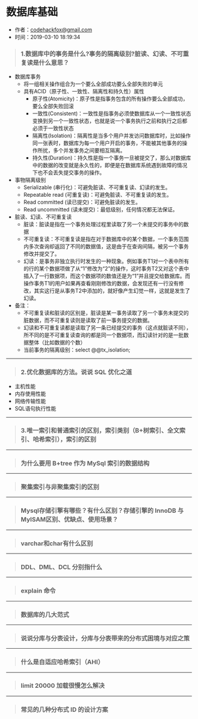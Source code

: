 # 数据库基础
- 作者：codehackfox@gmail.com
- 时间：2019-03-10 18:19:34

>### 1.数据库中的事务是什么?事务的隔离级别?脏读、幻读、不可重复读是什么意思？

- 数据库事务
    * 将一组相关操作组合为一个要么全部成功要么全部失败的单元
    * 具有ACID（原子性、一致性、隔离性和持久性）属性
        * 原子性(Atomicity)：原子性是指事务包含的所有操作要么全部成功，要么全部失败回滚
        * 一致性(Consistent)：一致性是指事务必须使数据库从一个一致性状态变换到另一个一致性状态，也就是说一个事务执行之前和执行之后都必须于一致性状态
        * 隔离性(Isolation)：隔离性是当多个用户并发访问数据库时，比如操作同一张表时，数据库为每一个用户开启的事务，不能被其他事务的操作所扰，多个并发事务之间要相互隔离。
        * 持久性(Duration)：持久性是指一个事务一旦被提交了，那么对数据库中的数据的改变就是永久性的，即便是在数据库系统遇到故障的情况下也不会丢失提交事务的操作。
- 事物隔离级别
    * Serializable (串行化)：可避免脏读、不可重复读、幻读的发生。
    * Repeatable read (可重复读)：可避免脏读、不可重复读的发生。
    * Read committed (读已提交)：可避免脏读的发生。
    * Read uncommitted (读未提交)：最低级别，任何情况都无法保证。
- 脏读、幻读、不可重复读
    * 脏读：脏读是指在一个事务处理过程里读取了另一个未提交的事务中的数据
    * 不可重复读：不可重复读是指在对于数据库中的某个数据，一个事务范围内多次查询却返回了不同的数据值，这是由于在查询间隔，被另一个事务修改并提交了。
    * 幻读：是事务非独立执行时发生的一种现象。例如事务T1对一个表中所有的行的某个数据项做了从“1”修改为“2”的操作，这时事务T2又对这个表中插入了一行数据项，而这个数据项的数值还是为“1”并且提交给数据库。而操作事务T1的用户如果再查看刚刚修改的数据，会发现还有一行没有修改，其实这行是从事务T2中添加的，就好像产生幻觉一样，这就是发生了幻读。
- 备注：
    * 不可重复读和脏读的区别是，脏读是某一事务读取了另一个事务未提交的脏数据，而不可重复读则是读取了前一事务提交的数据。
    * 幻读和不可重复读都是读取了另一条已经提交的事务（这点就脏读不同），所不同的是不可重复读查询的都是同一个数据项，而幻读针对的是一批数据整体（比如数据的个数）
    * 当前事务的隔离级别：select @@tx_isolation;

---
>### 2.优化数据库的方法。说说 SQL 优化之道

- 主机性能
- 内存使用性能
- 网络传输性能
- SQL语句执行性能

---
>### 3.唯一索引和普通索引的区别，索引类别（B+树索引、全文索引、哈希索引），索引的区别



---
>### 为什么要用 B+tree 作为 MySql 索引的数据结构



---
>### 聚集索引与非聚集索引的区别

---
>### Mysql存储引擎有哪些？有什么区别？存储引擎的 InnoDB 与 MyISAM区别、优缺点、使用场景？

---
>### varchar和char有什么区别

---
>### DDL、DML、DCL 分别指什么

---
>### explain 命令

---
>### 数据库的几大范式

---
>### 说说分库与分表设计，分库与分表带来的分布式困境与对应之策

---
>### 什么是自适应哈希索引（AHI）

---
>### limit 20000 加载很慢怎么解决

---
>### 常见的几种分布式 ID 的设计方案